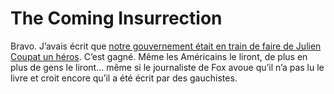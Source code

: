 # The Coming Insurrection

Bravo. J’avais écrit que [notre gouvernement était en train de faire de Julien Coupat un héros](https://tcrouzet.com/2009/05/25/julien-coupat-la-fabrication-d%E2%80%99un-heros/). C’est gagné. Même les Américains le liront, de plus en plus de gens le liront… même si le journaliste de Fox avoue qu’il n’a pas lu le livre et croit encore qu’il a été écrit par des gauchistes.